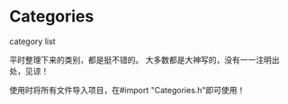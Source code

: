 # Categories
category list

平时整理下来的类别，都是挺不错的。
大多数都是大神写的，没有一一注明出处，见谅！

>
使用时将所有文件导入项目，在#import "Categories.h"即可使用！
>
